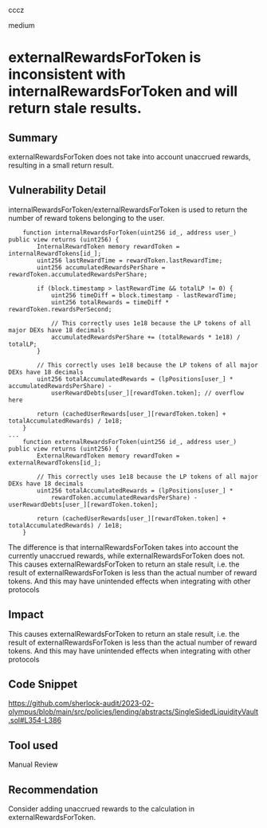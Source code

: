 cccz

medium

# externalRewardsForToken is inconsistent with internalRewardsForToken and will return stale results.

## Summary
externalRewardsForToken does not take into account unaccrued rewards, resulting in a small return result.
## Vulnerability Detail
internalRewardsForToken/externalRewardsForToken is used to return the number of reward tokens belonging to the user.
```solidity
    function internalRewardsForToken(uint256 id_, address user_) public view returns (uint256) {
        InternalRewardToken memory rewardToken = internalRewardTokens[id_];
        uint256 lastRewardTime = rewardToken.lastRewardTime;
        uint256 accumulatedRewardsPerShare = rewardToken.accumulatedRewardsPerShare;

        if (block.timestamp > lastRewardTime && totalLP != 0) {
            uint256 timeDiff = block.timestamp - lastRewardTime;
            uint256 totalRewards = timeDiff * rewardToken.rewardsPerSecond;

            // This correctly uses 1e18 because the LP tokens of all major DEXs have 18 decimals
            accumulatedRewardsPerShare += (totalRewards * 1e18) / totalLP;
        }

        // This correctly uses 1e18 because the LP tokens of all major DEXs have 18 decimals
        uint256 totalAccumulatedRewards = (lpPositions[user_] * accumulatedRewardsPerShare) -
            userRewardDebts[user_][rewardToken.token]; // overflow here

        return (cachedUserRewards[user_][rewardToken.token] + totalAccumulatedRewards) / 1e18;
    }
...
    function externalRewardsForToken(uint256 id_, address user_) public view returns (uint256) {
        ExternalRewardToken memory rewardToken = externalRewardTokens[id_];

        // This correctly uses 1e18 because the LP tokens of all major DEXs have 18 decimals
        uint256 totalAccumulatedRewards = (lpPositions[user_] *
            rewardToken.accumulatedRewardsPerShare) - userRewardDebts[user_][rewardToken.token];

        return (cachedUserRewards[user_][rewardToken.token] + totalAccumulatedRewards) / 1e18;
    }
```
The difference is that internalRewardsForToken takes into account the currently unaccrued rewards, while externalRewardsForToken does not.
This causes externalRewardsForToken to return an stale result, i.e. the result of externalRewardsForToken is less than the actual number of reward tokens.
And this may have unintended effects when integrating with other protocols

## Impact
This causes externalRewardsForToken to return an stale result, i.e. the result of externalRewardsForToken is less than the actual number of reward tokens. 
And this may have unintended effects when integrating with other protocols

## Code Snippet
https://github.com/sherlock-audit/2023-02-olympus/blob/main/src/policies/lending/abstracts/SingleSidedLiquidityVault.sol#L354-L386
## Tool used

Manual Review

## Recommendation
Consider adding unaccrued rewards to the calculation in externalRewardsForToken.